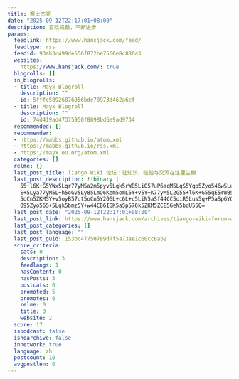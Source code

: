 ```yaml
---
title: 寒士杰克
date: "2025-09-12T22:17:01+08:00"
description: 喜欢捣鼓，不断进步
params:
  feedlink: https://www.hansjack.com/feed/
  feedtype: rss
  feedid: 93ab3c499de556f872be7566e8c880a3
  websites:
    https://www.hansjack.com/: true
  blogrolls: []
  in_blogrolls:
  - title: Mayx Blogroll
    description: ""
    id: 5fffc50926876056bde70973d462a6cf
  - title: Mayx Blogroll
    description: ""
    id: 74d419ad47375950f8898bd6e9ad9734
  recommended: []
  recommender:
  - https://mabbs.github.io/atom.xml
  - https://mabbs.github.io/rss.xml
  - https://mayx.eu.org/atom.xml
  categories: []
  relme: {}
  last_post_title: Tiango Wiki 论坛：让知识、经验与交流在这里生根
  last_post_description: !!binary |
    55+l6K+G5YWx5Lqr77yM5a2m5pyv5Lqk5rWB5LiO57uP6aqM5LqS5Yqp5Zyo546w5Luj56
    S+5Lya77yM5L+h5oGv5Ly85LmO6Kem5omL5Y+v5Y+K77yM5L2G55+l6K+G55qE5rWB5Yqo
    5oCn5ZKM5Y+v5oyB57ut5oCn5Y206L+c6L+c5LiN5aSf44CC5oiR5Lus5q+P5aSp6YO96I
    O95Zyo56S+5Lqk5bmz5Y+w44CB6IGK5aSp576k5ZKM5ZCE56eN5bqU55Q=
  last_post_date: "2025-09-12T22:17:01+08:00"
  last_post_link: https://www.hansjack.com/archives/tiango-wiki-forum-where-knowledge-experience-and-communication-take-root.html
  last_post_categories: []
  last_post_language: ""
  last_post_guid: 153bc47750789d7f5a73ae1c60cc6ab2
  score_criteria:
    cats: 0
    description: 3
    feedlangs: 1
    hasContent: 0
    hasPosts: 3
    postcats: 0
    promoted: 5
    promotes: 0
    relme: 0
    title: 3
    website: 2
  score: 17
  ispodcast: false
  isnoarchive: false
  innetwork: true
  language: zh
  postcount: 10
  avgpostlen: 0
---
```

